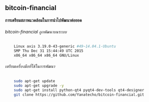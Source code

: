 ## bitcoin-financial

#### การเตรียมสภาพแวดล้อมในการนำไปพัฒนาต่อยอด
###### bitcoin-financial ถูกพัฒนาบนระบบ

~~~bash
	Linux axis 3.19.0-43-generic #49~14.04.1-Ubuntu
	SMP Thu Dec 31 15:44:49 UTC 2015
	x86_64 x86_64 x86_64 GNU/Linux
~~~

###### เตรียมเครื่องมือที่ใช้ในการพัฒนา
~~~bash
	sudo apt-get update
	sudo apt-get upgrade -y
	sudo apt-get install python-qt4 pyqt4-dev-tools qt4-designer
	git clone https://github.com/Yanatecho/bitcoin-financial.git
~~~
